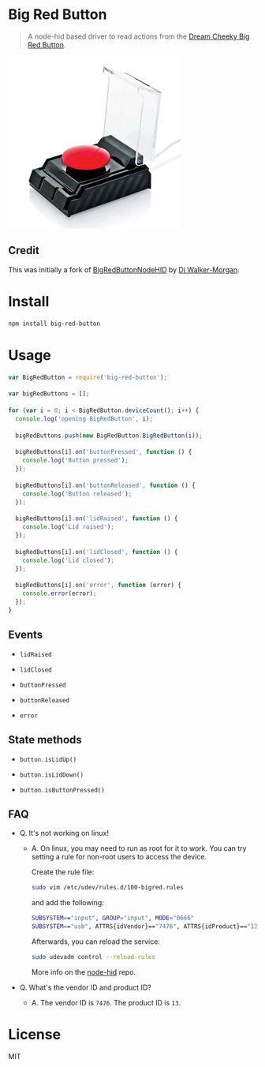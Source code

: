 # Big Red Button

> A node-hid based driver to read actions from the [Dream Cheeky Big Red Button](http://dreamcheeky.com/big-red-button).

<img src="./assets/big_red_button.jpg" width="350">

## Credit

This was initially a fork of [BigRedButtonNodeHID](https://github.com/codepope/BigRedButtonNodeHID) by [Dj Walker-Morgan](https://github.com/codepope).

# Install

```bash
npm install big-red-button
```

# Usage

```javascript
var BigRedButton = require('big-red-button');

var bigRedButtons = [];

for (var i = 0; i < BigRedButton.deviceCount(); i++) {
  console.log('opening BigRedButton', i);

  bigRedButtons.push(new BigRedButton.BigRedButton(i));

  bigRedButtons[i].on('buttonPressed', function () {
    console.log('Button pressed');
  });

  bigRedButtons[i].on('buttonReleased', function () {
    console.log('Button released');
  });

  bigRedButtons[i].on('lidRaised', function () {
    console.log('Lid raised');
  });

  bigRedButtons[i].on('lidClosed', function () {
    console.log('Lid closed');
  });

  bigRedButtons[i].on('error', function (error) {
    console.error(error);
  });
}
```

## Events

- `lidRaised`

- `lidClosed`

- `buttonPressed`

- `buttonReleased`

- `error`

## State methods

- `button.isLidUp()`

- `button.isLidDown()`

- `button.isButtonPressed()`

## FAQ

- Q. It's not working on linux!

  - A. On linux, you may need to run as root for it to work. You can try setting a rule for non-root users to access the device.

    Create the rule file:

    ```bash
    sudo vim /etc/udev/rules.d/100-bigred.rules
    ```

    and add the following:

    ```bash
    SUBSYSTEM=="input", GROUP="input", MODE="0666"
    SUBSYSTEM=="usb", ATTRS{idVendor}=="7476", ATTRS{idProduct}=="13", MODE:="666", GROUP="plugdev"
    ```

    Afterwards, you can reload the service:

    ```bash
    sudo udevadm control --reload-rules
    ```

    More info on the [node-hid](https://github.com/node-hid/node-hid#udev-device-permissions) repo.

- Q. What's the vendor ID and product ID?

  - A. The vendor ID is `7476`. The product ID is `13`.

# License

MIT
